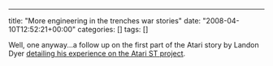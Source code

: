 ---
title: "More engineering in the trenches war stories"
date: "2008-04-10T12:52:21+00:00"
categories: []
tags: []

Well, one anyway...a follow up on the first part of the Atari story by Landon Dyer <a href="http://www.dadhacker.com/blog/?p=1000">detailing his experience on the Atari ST project</a>.
